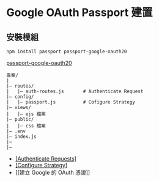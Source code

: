 # Google OAuth Passport 建置
## 安裝模組
```
npm install passport passport-google-oauth20
```
[passport-google-oauth20](https://www.passportjs.org/packages/passport-google-oauth20/)

```
專案/
|
|– routes/
|   |– auth-routes.js		# Authenticate Request
|– config/
|   |– passport.js			# Cofigure Strategy
|– views/
|   |– ejs 檔案
|– public/
|   |– css 檔案
|– .env
|– index.js
|– 
|– 
```
	
- [[Authenticate Requests]](auth-routes)
- [[Configure Strategy]](passport.js)
- [[建立 Google 的 OAuth 憑證]]
